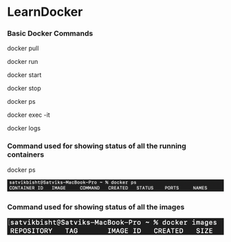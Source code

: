 # LearnDocker

### Basic Docker Commands

docker pull

docker run

docker start

docker stop

docker ps

docker exec -it

docker logs

### Command used for showing status of all the running containers

docker ps

![alt text](https://github.com/Satvik26/LearnDocker/blob/main/images/container_status.png)

### Command used for showing status of all the images

![alt text](https://github.com/Satvik26/LearnDocker/blob/main/images/images_status.png)
